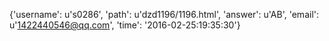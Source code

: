{'username': u's0286', 'path': u'dzd1196/1196.html', 'answer': u'AB', 'email': u'1422440546@qq.com', 'time': '2016-02-25:19:35:30'}